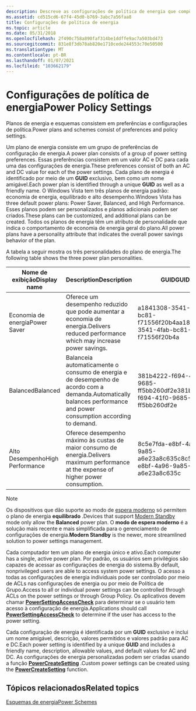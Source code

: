 ```yaml
---
description: Descreve as configurações de política de energia que compõem um esquema de energia.
ms.assetid: cd515cd6-67f4-45d0-b769-3abc7a56faa8
title: Configurações de política de energia
ms.topic: article
ms.date: 05/31/2018
ms.openlocfilehash: 2f490c758a890faf314be1ddffe9ac7a503bd473
ms.sourcegitcommit: 831e8f3db78ab820e1710cede244553c70e50500
ms.translationtype: MT
ms.contentlocale: pt-BR
ms.lasthandoff: 01/07/2021
ms.locfileid: "103662179"
---
```

# <a name="power-policy-settings"></a><span data-ttu-id="4d4e5-103">Configurações de política de energia</span><span class="sxs-lookup"><span data-stu-id="4d4e5-103">Power Policy Settings</span></span>

<span data-ttu-id="4d4e5-104">Planos de energia e esquemas consistem em preferências e configurações de política.</span><span class="sxs-lookup"><span data-stu-id="4d4e5-104">Power plans and schemes consist of preferences and policy settings.</span></span>

<span data-ttu-id="4d4e5-105">Um plano de energia consiste em um grupo de preferências de configuração de energia.</span><span class="sxs-lookup"><span data-stu-id="4d4e5-105">A power plan consists of a group of power setting preferences.</span></span> <span data-ttu-id="4d4e5-106">Essas preferências consistem em um valor AC e DC para cada uma das configurações de energia.</span><span class="sxs-lookup"><span data-stu-id="4d4e5-106">These preferences consist of both an AC and DC value for each of the power settings.</span></span> <span data-ttu-id="4d4e5-107">Cada plano de energia é identificado por meio de um **GUID** exclusivo, bem como um nome amigável.</span><span class="sxs-lookup"><span data-stu-id="4d4e5-107">Each power plan is identified through a unique **GUID** as well as a friendly name.</span></span> <span data-ttu-id="4d4e5-108">O Windows Vista tem três planos de energia padrão: economia de energia, equilibrado e alto desempenho.</span><span class="sxs-lookup"><span data-stu-id="4d4e5-108">Windows Vista has three default power plans: Power Saver, Balanced, and High Performance.</span></span> <span data-ttu-id="4d4e5-109">Esses planos podem ser personalizados e planos adicionais podem ser criados.</span><span class="sxs-lookup"><span data-stu-id="4d4e5-109">These plans can be customized, and additional plans can be created.</span></span> <span data-ttu-id="4d4e5-110">Todos os planos de energia têm um atributo de personalidade que indica o comportamento de economia de energia geral do plano.</span><span class="sxs-lookup"><span data-stu-id="4d4e5-110">All power plans have a personality attribute that indicates the overall power savings behavior of the plan.</span></span>

<span data-ttu-id="4d4e5-111">A tabela a seguir mostra os três personalidades do plano de energia.</span><span class="sxs-lookup"><span data-stu-id="4d4e5-111">The following table shows the three power plan personalities.</span></span> 

| <span data-ttu-id="4d4e5-112">Nome de exibição</span><span class="sxs-lookup"><span data-stu-id="4d4e5-112">Display name</span></span>     | <span data-ttu-id="4d4e5-113">Description</span><span class="sxs-lookup"><span data-stu-id="4d4e5-113">Description</span></span>                                                                   | <span data-ttu-id="4d4e5-114">**GUID**</span><span class="sxs-lookup"><span data-stu-id="4d4e5-114">**GUID**</span></span>                             |
|------------------|-------------------------------------------------------------------------------|--------------------------------------|
| <span data-ttu-id="4d4e5-115">Economia de energia</span><span class="sxs-lookup"><span data-stu-id="4d4e5-115">Power Saver</span></span>      | <span data-ttu-id="4d4e5-116">Oferece um desempenho reduzido que pode aumentar a economia de energia.</span><span class="sxs-lookup"><span data-stu-id="4d4e5-116">Delivers reduced performance which may increase power savings.</span></span>                | <span data-ttu-id="4d4e5-117">a1841308-3541-4fab-bc81-f71556f20b4a</span><span class="sxs-lookup"><span data-stu-id="4d4e5-117">a1841308-3541-4fab-bc81-f71556f20b4a</span></span> |
| <span data-ttu-id="4d4e5-118">Balanced</span><span class="sxs-lookup"><span data-stu-id="4d4e5-118">Balanced</span></span>         | <span data-ttu-id="4d4e5-119">Balanceia automaticamente o consumo de energia e de desempenho de acordo com a demanda.</span><span class="sxs-lookup"><span data-stu-id="4d4e5-119">Automatically balances performance and power consumption according to demand.</span></span> | <span data-ttu-id="4d4e5-120">381b4222-f694-41f0-9685-ff5bb260df2e</span><span class="sxs-lookup"><span data-stu-id="4d4e5-120">381b4222-f694-41f0-9685-ff5bb260df2e</span></span> |
| <span data-ttu-id="4d4e5-121">Alto Desempenho</span><span class="sxs-lookup"><span data-stu-id="4d4e5-121">High Performance</span></span> | <span data-ttu-id="4d4e5-122">Oferece desempenho máximo às custas de maior consumo de energia.</span><span class="sxs-lookup"><span data-stu-id="4d4e5-122">Delivers maximum performance at the expense of higher power consumption.</span></span>      | <span data-ttu-id="4d4e5-123">8c5e7fda-e8bf-4a96-9a85-a6e23a8c635c</span><span class="sxs-lookup"><span data-stu-id="4d4e5-123">8c5e7fda-e8bf-4a96-9a85-a6e23a8c635c</span></span> |



 

> [!Note]  
> <span data-ttu-id="4d4e5-124">Os dispositivos que dão suporte ao modo de [espera moderno](/windows-hardware/design/device-experiences/modern-standby) só permitem o plano de energia **equilibrado** .</span><span class="sxs-lookup"><span data-stu-id="4d4e5-124">Devices that support [Modern Standby](/windows-hardware/design/device-experiences/modern-standby) mode only allow the **Balanced** power plan.</span></span> <span data-ttu-id="4d4e5-125">O **modo de espera moderno** é a solução mais recente e mais simplificada para o gerenciamento de configurações de energia.</span><span class="sxs-lookup"><span data-stu-id="4d4e5-125">**Modern Standby** is the newer, more streamlined solution to power settings management.</span></span>

 

<span data-ttu-id="4d4e5-126">Cada computador tem um plano de energia único e ativo.</span><span class="sxs-lookup"><span data-stu-id="4d4e5-126">Each computer has a single, active power plan.</span></span> <span data-ttu-id="4d4e5-127">Por padrão, os usuários sem privilégios são capazes de acessar as configurações de energia do sistema.</span><span class="sxs-lookup"><span data-stu-id="4d4e5-127">By default, nonprivileged users are able to access system power settings.</span></span> <span data-ttu-id="4d4e5-128">O acesso a todas as configurações de energia individuais pode ser controlado por meio de ACLs nas configurações de energia ou por meio de Política de Grupo.</span><span class="sxs-lookup"><span data-stu-id="4d4e5-128">Access to all or individual power settings can be controlled through ACLs on the power settings or through Group Policy.</span></span> <span data-ttu-id="4d4e5-129">Os aplicativos devem chamar [**PowerSettingAccessCheck**](/windows/desktop/api/PowrProf/nf-powrprof-powersettingaccesscheck) para determinar se o usuário tem acesso à configuração de energia.</span><span class="sxs-lookup"><span data-stu-id="4d4e5-129">Applications should call [**PowerSettingAccessCheck**](/windows/desktop/api/PowrProf/nf-powrprof-powersettingaccesscheck) to determine if the user has access to the power setting.</span></span>

<span data-ttu-id="4d4e5-130">Cada configuração de energia é identificada por um **GUID** exclusivo e inclui um nome amigável, descrição, valores permitidos e valores padrão para AC e DC.</span><span class="sxs-lookup"><span data-stu-id="4d4e5-130">Each power setting is identified by a unique **GUID** and includes a friendly name, description, allowable values, and default values for AC and DC.</span></span> <span data-ttu-id="4d4e5-131">As configurações de energia personalizadas podem ser criadas usando a função [**PowerCreateSetting**](/windows/desktop/api/PowrProf/nf-powrprof-powercreatesetting) .</span><span class="sxs-lookup"><span data-stu-id="4d4e5-131">Custom power settings can be created using the [**PowerCreateSetting**](/windows/desktop/api/PowrProf/nf-powrprof-powercreatesetting) function.</span></span>

## <a name="related-topics"></a><span data-ttu-id="4d4e5-132">Tópicos relacionados</span><span class="sxs-lookup"><span data-stu-id="4d4e5-132">Related topics</span></span>

<dl> <dt>

[<span data-ttu-id="4d4e5-133">Esquemas de energia</span><span class="sxs-lookup"><span data-stu-id="4d4e5-133">Power Schemes</span></span>](power-schemes.md)
</dt> </dl>

 

 
